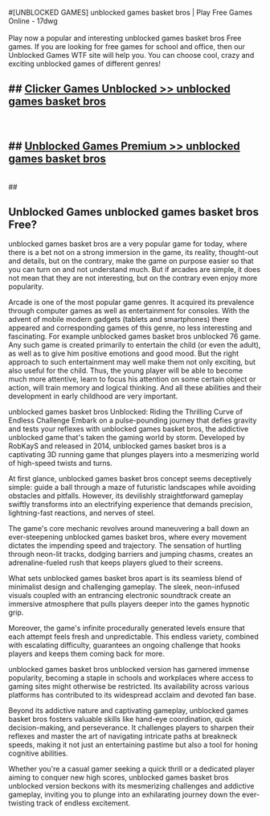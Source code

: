 #[UNBLOCKED GAMES] unblocked games basket bros | Play Free Games Online - 17dwg <br>
<br>
Play now a popular and interesting unblocked games basket bros Free games. If you are looking for free games for school and office, then our Unblocked Games WTF site will help you. You can choose cool, crazy and exciting unblocked games of different genres!


## ##  [Clicker Games Unblocked >> unblocked games basket bros](http://freeplayer.one?title=unblocked_games_basket_bros&ref=22)
  <br>

##  ## [Unblocked Games Premium >> unblocked games basket bros](http://freeplayer.one?title=unblocked_games_basket_bros&ref=22)
  <br>
  ##



## Unblocked Games unblocked games basket bros Free?

unblocked games basket bros are a very popular game for today, where there is a bet not on a strong immersion in the game, its reality, thought-out and details, but on the contrary, make the game on purpose easier so that you can turn on and not understand much. But if arcades are simple, it does not mean that they are not interesting, but on the contrary even enjoy more popularity.

Arcade is one of the most popular game genres. It acquired its prevalence through computer games as well as entertainment for consoles. With the advent of mobile modern gadgets (tablets and smartphones) there appeared and corresponding games of this genre, no less interesting and fascinating. For example unblocked games basket bros unblocked 76 game. Any such game is created primarily to entertain the child (or even the adult), as well as to give him positive emotions and good mood. But the right approach to such entertainment may well make them not only exciting, but also useful for the child. Thus, the young player will be able to become much more attentive, learn to focus his attention on some certain object or action, will train memory and logical thinking. And all these abilities and their development in early childhood are very important.

unblocked games basket bros Unblocked: Riding the Thrilling Curve of Endless Challenge
Embark on a pulse-pounding journey that defies gravity and tests your reflexes with unblocked games basket bros, the addictive unblocked game that's taken the gaming world by storm. Developed by RobKayS and released in 2014, unblocked games basket bros is a captivating 3D running game that plunges players into a mesmerizing world of high-speed twists and turns.

At first glance, unblocked games basket bros concept seems deceptively simple: guide a ball through a maze of futuristic landscapes while avoiding obstacles and pitfalls. However, its devilishly straightforward gameplay swiftly transforms into an electrifying experience that demands precision, lightning-fast reactions, and nerves of steel.

The game's core mechanic revolves around maneuvering a ball down an ever-steepening unblocked games basket bros, where every movement dictates the impending speed and trajectory. The sensation of hurtling through neon-lit tracks, dodging barriers and jumping chasms, creates an adrenaline-fueled rush that keeps players glued to their screens.

What sets unblocked games basket bros apart is its seamless blend of minimalist design and challenging gameplay. The sleek, neon-infused visuals coupled with an entrancing electronic soundtrack create an immersive atmosphere that pulls players deeper into the games hypnotic grip.

Moreover, the game's infinite procedurally generated levels ensure that each attempt feels fresh and unpredictable. This endless variety, combined with escalating difficulty, guarantees an ongoing challenge that hooks players and keeps them coming back for more.

unblocked games basket bros unblocked version has garnered immense popularity, becoming a staple in schools and workplaces where access to gaming sites might otherwise be restricted. Its availability across various platforms has contributed to its widespread acclaim and devoted fan base.

Beyond its addictive nature and captivating gameplay, unblocked games basket bros fosters valuable skills like hand-eye coordination, quick decision-making, and perseverance. It challenges players to sharpen their reflexes and master the art of navigating intricate paths at breakneck speeds, making it not just an entertaining pastime but also a tool for honing cognitive abilities.

Whether you're a casual gamer seeking a quick thrill or a dedicated player aiming to conquer new high scores, unblocked games basket bros unblocked version beckons with its mesmerizing challenges and addictive gameplay, inviting you to plunge into an exhilarating journey down the ever-twisting track of endless excitement.